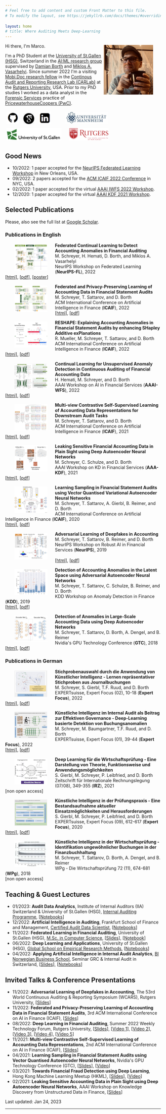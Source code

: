 ```yaml
---
# Feel free to add content and custom Front Matter to this file.
# To modify the layout, see https://jekyllrb.com/docs/themes/#overriding-theme-defaults

layout: home
# title: Where Auditing Meets Deep-Learning
---
```


<img src="images/marco.jpg" height="160" style="float:right; margin:5px 25px 5px 5px">

Hi there, I'm Marco.

I'm a PhD Student at the [University of St.Gallen (HSG)](https://www.unisg.ch), Switzerland in the [AI:ML research group](https://ics.unisg.ch/chair-aiml-borth/) supervised by [Damian Borth](https://scholar.google.com/citations?user=J-8Z038AAAAJ&hl=en) and [Miklos A. Vasarhelyi](https://scholar.google.com/citations?hl=en&user=MBJ_kK4AAAAJ). Since summer 2022 I'm a visiting [Mobi.Doc research fellow](http://funding.unisg.ch/en/programmes/1497) in the [Continous Audit and Reporting Research Lab (CARLab)](http://raw.rutgers.edu/index.html) at the [Rutgers University](https://www.rutgers.edu), USA. Prior to my PhD studies I worked as a data analyst in the [Forensic Services](https://www.pwc.com/gx/en/services/forensics.html) practice of [PricewaterhouseCoopers (PwC)](https://www.pwc.com). 

<a href="https://github.com/gitihubi">
<img src="images/github.png" height="40" style="float:top; margin:5px"></a>
<a href="https://scholar.google.com/citations?user=O6V5YkEAAAAJ&hl=en">
<img src="images/scholar.png" height="35" style="float:top; margin:5px"></a>
<a href="https://www.linkedin.com/in/marco-schreyer">
<img src="images/linkedin.png" height="40" style="float:top; margin:5px"></a>
&emsp;&emsp;
<a href="https://www.uni-mannheim.de">
<img src="images/unima.png" height="40" style="float:top; margin:5px"></a>
&ensp;
<a href="https://www.unisg.ch">
<img src="images/unisg.png" height="40" style="float:top; margin:5px"></a>
&ensp;
<a href="http://www.rutgers.edu">
<img src="images/rutgers.png" height="40" style="float:top; margin:5px"></a>

## Good News

- 10/2022: 1 paper accepted for the [NeurIPS Federated Learning Workshop](https://federated-learning.org/fl-neurips-2022/) in New Orleans, USA. 
- 09/2022: 2 papers accepted for the [ACM ICAIF 2022 Conference](https://ai-finance.org/icaif-22-accepted-papers/) in NYC, USA.
- 02/2022: 1 paper accepted for the virtual [AAAI IWFS 2022 Workshop](https://sites.google.com/view/aaaiwfs2022).
- 12/2020: 1 paper accepted for the virtual [AAAI KDF 2021 Workshop](https://aaai-kdf.github.io/kdf2021/accepted_papers).

## Selected Publications

Please, also see the full list at [Google Scholar](https://scholar.google.com/citations?user=O6V5YkEAAAAJ&hl=en).

### Publications in English

<img src="images/neurips_2022.png" height="85" style="float:left; margin:5px 25px 0px 30px">

**Federated Continual Learning to Detect Accounting Anomalies in Financial Auditing**<br/>
M. Schreyer, H. Hemati, D. Borth, and Miklos A. Vasarhelyi<br/>
NeurIPS Workshop on Federated Learning (**NeurIPS-FL**), 2022<br/>
[[html](https://arxiv.org/abs/2210.15051)], [[pdf](https://arxiv.org/pdf/2210.15051.pdf)], [[poster](https://drive.google.com/file/d/1UGY5IzP_OPopHqDFLdlKW6qxZ0ssBGzX/view?usp=sharing)]

<img src="images/icaif_2022.png" height="85" style="float:left; margin:5px 25px 0px 30px">

**Federated and Privacy-Preserving Learning of Accounting Data in Financial Statement Audits**<br/>
M. Schreyer, T. Sattarov, and D. Borth<br/>
ACM International Conference on Artificial Intelligence in Finance (**ICAIF**), 2022<br/>
[[html](https://arxiv.org/abs/2208.12708)], [[pdf](https://arxiv.org/pdf/2208.12708.pdf)]

<img src="images/icaif_2022b.png" height="85" style="float:left; margin:5px 25px 0px 30px">

**RESHAPE: Explaining Accounting Anomalies in Financial Statement Audits by enhancing SHapley Additive exPlanations**<br/>
R. Mueller, M. Schreyer, T. Sattarov, and D. Borth<br/>
ACM International Conference on Artificial Intelligence in Finance (**ICAIF**), 2022<br/>
[[html](https://arxiv.org/abs/2209.09157)], [[pdf](https://arxiv.org/pdf/2209.09157.pdf)]

<img src="images/aaai_2022.png" height="85" style="float:left; margin:5px 25px 0px 30px">

**Continual Learning for Unsupervised Anomaly Detection in Continuous Auditing of Financial Accounting Data**<br/>
H. Hemati, M. Schreyer, and D. Borth<br/>
AAAI Workshop on AI in Financial Services (**AAAI-WFS**), 2022<br/>
[[html](https://arxiv.org/abs/2112.13215)], [[pdf](https://arxiv.org/pdf/2112.13215.pdf)] 

<img src="images/icaif_2021.png" height="85" style="float:left; margin:5px 25px 0px 30px">

**Multi-view Contrastive Self-Supervised Learning of Accounting Data Representations for Downstream Audit Tasks**<br/>
M. Schreyer, T. Sattarov, and D. Borth<br/>
ACM International Conference on Artificial Intelligence in Finance (**ICAIF**), 2021<br/>
[[html](https://arxiv.org/abs/2109.11201)], [[pdf](https://arxiv.org/pdf/2109.11201.pdf)] 

<img src="images/aaai_2021.png" height="85" style="float:left; margin:5px 25px 0px 30px">

**Leaking Sensitive Financial Accounting Data in Plain Sight using Deep Autoencoder Neural Networks**<br/>
M. Schreyer, C. Schulze, and D. Borth<br/>
AAAI Workshop on KD in Financial Services (**AAA-KDF**), 2021<br/>
[[html](https://arxiv.org/abs/2012.07110)], [[pdf](https://arxiv.org/pdf/2012.07110.pdf)] 

<img src="images/icaif_2020.png" height="85" style="float:left; margin:5px 25px 0px 30px">

**Learning Sampling in Financial Statement Audits using Vector Quantised Variational Autoencoder Neural Networks**<br/>
M. Schreyer, T. Sattarov, A. Gierbl, B. Reimer, and D. Borth<br/>
ACM International Conference on Artificial Intelligence in Finance (**ICAIF**), 2020<br/>
[[html](https://arxiv.org/abs/2008.02528)], [[pdf](https://arxiv.org/pdf/2008.02528.pdf)] 

<img src="images/neurips_2019.png" height="85" style="float:left; margin:5px 25px 0px 30px">

**Adversarial Learning of Deepfakes in Accounting**<br/>
M. Schreyer, T. Sattarov, B. Reimer, and D. Borth<br/>
NeurIPS Workshop on Robust AI in Financial Services (**NeurIPS**), 2019<br/><br/>
[[html](https://arxiv.org/abs/1910.03810)], [[pdf](https://arxiv.org/pdf/1910.03810.pdf)] 

<img src="images/kdd_2019.png" height="85" style="float:left; margin:5px 25px 0px 30px">

**Detection of Accounting Anomalies in the Latent Space using Adversarial Autoencoder Neural Networks**<br/>
M. Schreyer, T. Sattarov, C. Schulze, B. Reimer, and D. Borth<br/>
KDD Workshop on Anomaly Detection in Finance (**KDD**), 2019<br/>
[[html](https://arxiv.org/abs/1908.00734)], [[pdf](https://arxiv.org/pdf/1908.00734)] 

<img src="images/gtc_2018.png" height="85" style="float:left; margin:5px 25px 0px 30px">

**Detection of Anomalies in Large-Scale Accounting Data using Deep Autoencoder Networks**<br/>
M. Schreyer, T. Sattarov, D. Borth, A. Dengel, and B. Reimer<br/>
Nvidia's GPU Technology Conference (**GTC**), 2018<br/>
[[html](https://arxiv.org/abs/1709.05254)], [[pdf](https://arxiv.org/pdf/1709.05254.pdf)] 

### Publications in German

<img src="images/esw_2022b.png" height="85" style="float:left; margin:5px 25px 0px 30px">

**Stichprobenauswahl durch die Anwendung von Künstlicher Intelligenz - Lernen repräsentativer Stichproben aus Journalbuchungen**<br/>
M. Schreyer, S. Gierbl, T.F. Ruud, and D. Borth<br/>
EXPERTsuisse, Expert Focus (02), 10-18 (**Expert Focus**), 2022<br/>
[[html](https://www.alexandria.unisg.ch/265825)], [[pdf](https://www.alexandria.unisg.ch/265825/1/2022_02_Stichprobenauswahl_durch_die_Anwendung_von_Kuenstlicher_Intelligenz.pdf)] 


<img src="images/esw_2022a.png" height="85" style="float:left; margin:5px 25px 0px 30px">

**Künstliche Intelligenz im Internal Audit als Beitrag zur Effektiven Governance - Deep-Learning basierte Detektion von Buchungsanomalien**<br/>
M. Schreyer, M. Baumgartner, T.F. Ruud, and D. Borth<br/>
EXPERTsuisse, Expert Focus (01), 39-44 (**Expert Focus**), 2022<br/>
[[html](https://www.alexandria.unisg.ch/265617)], [[pdf](https://www.alexandria.unisg.ch/265617/1/2022_1_Kuenstliche_Intelligenz_im_Internal_Audit_als_Beitrag_zur_effektiven_Governance.pdf)] 

<img src="images/irz_2021.png" height="85" style="float:left; margin:5px 25px 0px 30px">

**Deep Learning für die Wirtschaftsprüfung - Eine Darstellung von Theorie, Funktionsweise und Anwendungsmöglichkeiten**<br/>
S. Gierbl, M. Schreyer, P. Leibfried, and D. Borth<br/>
Zeitschrift für Internationale Rechnungslegung (07/08), 349-355 (**IRZ**), 2021<br/>
[non open access]

<img src="images/esw_2020.png" height="85" style="float:left; margin:5px 25px 0px 30px">

**Künstliche Intelligenz in der Prüfungspraxis - Eine Bestandsaufnahme aktueller Einsatzmöglichkeiten und Herausforderungen**<br/>
S. Gierbl, M. Schreyer, P. Leibfried, and D. Borth<br/>
EXPERTsuisse, Expert Focus (09), 612-617 (**Expert Focus**), 2020<br/>
[[html](https://www.alexandria.unisg.ch/260959)], [[pdf](https://www.alexandria.unisg.ch/260959/1/ExpertSuisse_Kuenstliche_Intelligenz_in_der_Pruefungspraxis.pdf)] 

<img src="images/wpg_2018.png" height="85" style="float:left; margin:5px 25px 0px 30px">

**Künstliche Intelligenz in der Wirtschaftsprüfung - Identifikation ungewöhnlicher Buchungen in der Finanzbuchhaltung**<br/>
M. Schreyer, T. Sattarov, D. Borth, A. Dengel, and B. Reimer<br/>
WPg - Die Wirtschaftsprüfung 72 (11), 674-681 (**WPg**), 2018<br/>
[non open access] 

## Teaching & Guest Lectures

- 01/2023: **Audit Data Analytics**, Institute of Internal Auditors (IIA) Switzerland & University of St.Gallen (HSG), [Internal Auditing Programme](https://aca.unisg.ch/de/education/internalauditingprogramme), [[Notebooks](https://github.com/GitiHubi/courseACA)]
- 12/2022: **Artificial Intelligence in Auditing**, Frankfurt School of Finance and Management, [Certified Audit Data Scientist](https://www.fs.de/cads),  [[Notebooks](https://github.com/GitiHubi/CADS)]
- 11/2022: **Federated Learning in Financial Auditing**, University of St.Gallen (HSG), [M.Sc. in Computer Science](https://www.unisg.ch/en/studium/programme/master/mcs/), [[Slides](https://drive.google.com/file/d/1l8Y4zfan-L-2f1Af5c1m4cJ2eW4_INEO/view?usp=sharing)], [[Notebook](https://colab.research.google.com/github/HSG-AIML-Teaching/DL2022-Lab/blob/main/lab_4/colab_04.ipynb)]  
- 06/2022: **Deep Learning and Applications**, University of St.Gallen (HSG), [Global School on Empirical Research Methods](https://gserm.org), [[Notebooks](https://github.com/HSG-AIML-Teaching/GSERM2022-Lab)]  
- 04/2022: **Applying Artificial Intelligence in Internal Audit Analytics**, [BI Norwegian Business School](https://www.bi.edu), Seminar GRC & Internal Audit in Switzerland, [[Slides](https://drive.google.com/file/d/18LJRuTzKIMDQHwGoSRt6j9-sYiUN__d_/view?usp=sharing)], [[Notebooks](https://github.com/GitiHubi/courseAAA)] 

## Invited Talks & Conference Presentations

- 11/2022: **Adversarial Learning of Deepfakes in Accounting**, The 53rd World Continuous Auditing & Reporting Symposium (WCARS), Rutgers University, [[Slides](https://drive.google.com/file/d/1MgRdhCuscvej9E_OYM_Ma7lNG0S1x99I/view?usp=sharing)]
- 11/2022: **Federated and Privacy-Preserving Learning of Accounting Data in Financial Statement Audits**, 3rd ACM International Conference on AI in Finance (ICAIF), [[Slides](https://drive.google.com/file/d/1CUzQJoK8eqK8BRGUrhD6dvwoltSmGKLn/view?usp=sharing)]
- 08/2022: **Deep Learning in Financial Auditing**, Summer 2022 Weekly Technology Forum, Rutgers University, [[Slides](https://drive.google.com/file/d/18LJRuTzKIMDQHwGoSRt6j9-sYiUN__d_/view?usp=sharing)], [[Video 1](https://www.youtube.com/watch?v=HBEJ1up1P7I)], [[Video 2](https://www.youtube.com/watch?v=N2SR6OuoAgc)], [[Video 3](https://www.youtube.com/watch?v=xcJaczR2QWk)], [[Video 4](https://www.youtube.com/watch?v=g_ieTkE6u8A)], [[Video 5](https://www.youtube.com/watch?v=H3fLMhFD4a8)]
- 11/2021: **Multi-view Contrastive Self-Supervised Learning of Accounting Data Representations**, 2nd ACM International Conference on AI in Finance (ICAIF), [[Slides](https://drive.google.com/file/d/1zZJu9dvvrNEGU8dx3aMZRZWQ4HEJ7xKX/view?usp=sharing)]
- 04/2021: **Learning Sampling in Financial Statement Audits using Vector Quantised Autoencoder Neural Networks**, Nvidia's GPU Technology Conference (GTC), [[Slides](https://drive.google.com/file/d/1gVdcQul5DQ8PXTPdkTczXJA5XdBnZqXs/view?usp=sharing)], [[Video](https://www.nvidia.com/en-us/on-demand/session/gtcspring21-e32377/)] 
- 03/2021: **Towards Financial Fraud Detection using Deep Learning**, Hong Kong Machine Learning Meetup (HKML), [[Slides](https://drive.google.com/file/d/11rDLJIHJprzvGnZEId-yWRIjdsM13Dxu/view?usp=sharing)], [[Video](https://www.youtube.com/watch?v=DedO7ljw_9k)]
- 02/2021: **Leaking Sensitive Accounting Data in Plain Sight using Deep Autoencoder Neural Networks**, AAAI Workshop on Knowledge Discovery from Unstructured Data in Finance, [[Slides](https://drive.google.com/file/d/1VmumkwS7QICv1oTiSOyMLP2NTBz1tqyp/view?usp=sharing)]

Last updated: Jan 24, 2023

---
